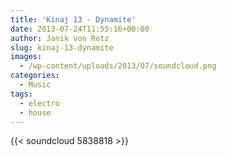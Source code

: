 ```yaml
---
title: 'Kinaj 13 - Dynamite'
date: 2013-07-24T11:55:16+00:00
author: Janik von Rotz
slug: kinaj-13-dynamite
images:
  - /wp-content/uploads/2013/07/soundcloud.png
categories:
  - Music
tags:
  - electro
  - house
---
```

{{< soundcloud 5838818 >}}